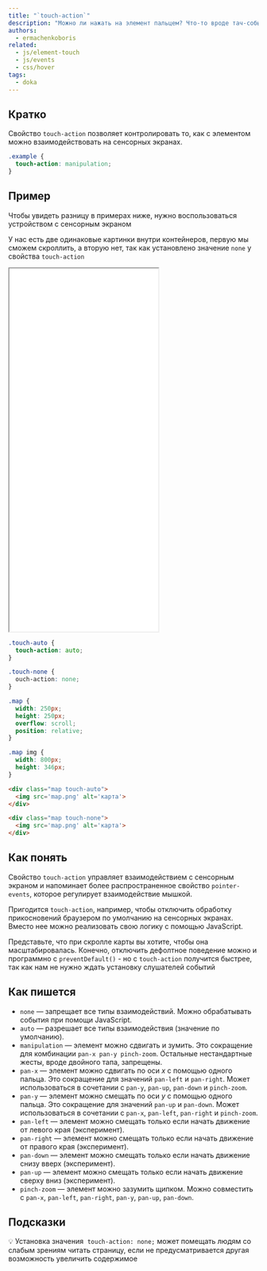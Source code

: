 ```yaml
---
title: "`touch-action`"
description: "Можно ли нажать на элемент пальцем? Что-то вроде тач-событий в JavaScript."
authors:
  - ermachenkoboris
related:
  - js/element-touch
  - js/events
  - css/hover
tags:
  - doka
---
```


## Кратко

Свойство `touch-action` позволяет контролировать то, как с элементом можно взаимодействовать на сенсорных экранах.

```css
.example {
  touch-action: manipulation;
}
```

## Пример

Чтобы увидеть разницу в примерах ниже, нужно воспользоваться устройством с сенсорным экраном

У нас есть две одинаковые картинки внутри контейнеров, первую мы сможем скроллить, а вторую нет, так как установлено значение `none` у свойства `touch-action` 

<iframe title="Демонстрация разницы с touch-action" src="demos/touch-action/" height="730"></iframe>

```css
.touch-auto {
  touch-action: auto;
}

.touch-none {
  ouch-action: none;
}

.map {
  width: 250px;
  height: 250px;
  overflow: scroll;
  position: relative;
}

.map img {
  width: 800px;
  height: 346px;
} 
```

```html
<div class="map touch-auto">
  <img src='map.png' alt='карта'>
</div>

<div class="map touch-none">
  <img src='map.png' alt='карта'>
</div>
```

## Как понять

Свойство `touch-action` управляет взаимодействием с сенсорным экраном и напоминает более распространенное свойство `pointer-events`, которое регулирует взаимодействие мышкой.

Пригодится `touch-action`, например, чтобы отключить обработку прикосновений браузером по умолчанию  на сенсорных экранах. Вместо нее  можно реализовать свою логику с помощью JavaScript. 

Представьте, что при скролле карты вы хотите, чтобы она масштабировалась. Конечно, отключить дефолтное поведение
можно и программно с `preventDefault()` - но с `touch-action` получится быстрее, так как нам не нужно ждать установку слушателей событий

## Как пишется

- `none` — запрещает все типы взаимодействий. Можно обрабатывать события при помощи JavaScript.
- `auto` — разрешает все типы взаимодействия (значение по умолчанию).
- `manipulation` — элемент можно сдвигать и зумить. Это сокращение для комбинации `pan-x pan-y pinch-zoom`. Остальные нестандартные жесты, вроде двойного тапа, запрещены.
- `pan-x` — элемент можно сдвигать по оси _x_ с помощью одного пальца. Это сокращение для значений `pan-left` и `pan-right`. Может использоваться в сочетании с `pan-y`, `pan-up`, `pan-down` и `pinch-zoom`.
- `pan-y` — элемент можно смещать по оси _y_ с помощью одного пальца. Это сокращение для значений `pan-up` и `pan-down`. Может использоваться в сочетании с `pan-x`, `pan-left`, `pan-right` и `pinch-zoom`.
- `pan-left` — элемент можно смещать только если начать движение от левого края (эксперимент).
- `pan-right` — элемент можно смещать только если начать движение от правого края (эксперимент).
- `pan-down` — элемент можно смещать только если начать движение снизу вверх (эксперимент).
- `pan-up` — элемент можно смещать только если начать движение сверху вниз (эксперимент).
- `pinch-zoom` — элемент можно зазумить щипком. Можно совместить с `pan-x`, `pan-left`, `pan-right`, `pan-y`, `pan-up`, `pan-down`.

## Подсказки

💡 Установка значения  `touch-action: none;` может помещать людям со слабым зрениям читать страницу, если не предусматривается другая возможность увеличить содержимое